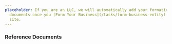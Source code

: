 ```yaml
---
placeholder: If you are an LLC, we will automatically add your formation
  documents once you [Form Your Business](/tasks/form-business-entity) on our
  site.
---
```


### Reference Documents
